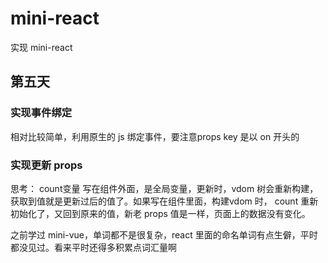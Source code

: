 # mini-react
实现 mini-react

## 第五天
### 实现事件绑定
相对比较简单，利用原生的 js 绑定事件，要注意props key 是以 on 开头的

### 实现更新 props
思考： count变量 写在组件外面，是全局变量，更新时，vdom 树会重新构建，获取到值就是更新过后的值了。如果写在组件里面，构建vdom 时， count 重新初始化了，又回到原来的值，新老 props 值是一样，页面上的数据没有变化。

之前学过 mini-vue，单词都不是很复杂，react 里面的命名单词有点生僻，平时都没见过。看来平时还得多积累点词汇量啊
